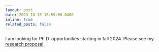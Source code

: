 ```yaml
---
layout: post
date: 2023-10-15 15:59:00-0400
inline: true
related_posts: false
---
```


I am looking for Ph.D. opportunities starting in fall 2024. Please see my [research proposal](./blog/2023/research-interest-(Music-AI)/).